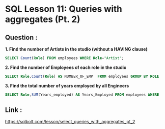 # SQL Lesson 11: Queries with aggregates (Pt. 2)


## Question :

**1. Find the number of Artists in the studio (without a HAVING clause)**

```sql
SELECT Count(Role) FROM employees WHERE Role="Artist";
```

**2. Find the number of Employees of each role in the studio**

```sql
SELECT Role,Count(Role) AS NUMBER_OF_EMP  FROM employees GROUP BY ROLE;
```

**3. Find the total number of years employed by all Engineers**

```sql
SELECT Role,SUM(Years_employed) AS Years_Employed FROM employees WHERE Role="Engineer";
```


## Link :
https://sqlbolt.com/lesson/select_queries_with_aggregates_pt_2